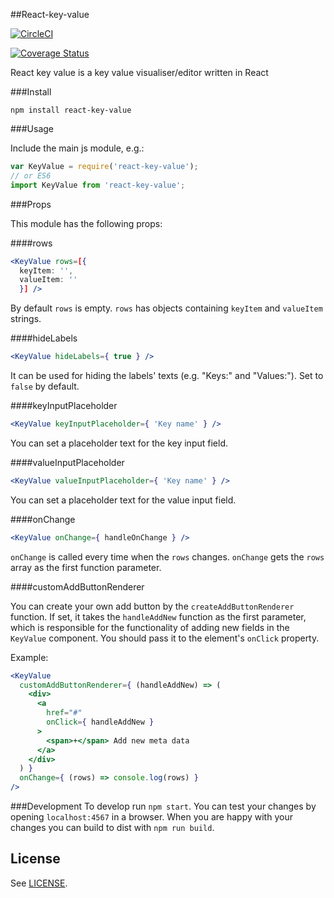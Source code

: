##React-key-value

[![CircleCI](https://circleci.com/gh/purposeindustries/react-key-value.svg?style=svg)](https://circleci.com/gh/purposeindustries/react-key-value)

[![Coverage Status](https://coveralls.io/repos/github/purposeindustries/react-key-value/badge.svg?branch=master)](https://coveralls.io/github/purposeindustries/react-key-value?branch=chore/master)

React key value is a key value visualiser/editor written in React

###Install

```
npm install react-key-value
```

###Usage

Include the main js module, e.g.:

```js
var KeyValue = require('react-key-value');
// or ES6
import KeyValue from 'react-key-value';
```

###Props

This module has the following props:

####rows

```jsx
<KeyValue rows=[{
  keyItem: '',
  valueItem: ''
  }] />
```
By default `rows` is empty. `rows` has objects containing `keyItem` and `valueItem` strings.

####hideLabels

```jsx
<KeyValue hideLabels={ true } />
```
It can be used for hiding the labels' texts (e.g. "Keys:" and "Values:"). Set to `false` by default.

####keyInputPlaceholder

```jsx
<KeyValue keyInputPlaceholder={ 'Key name' } />
```
You can set a placeholder text for the key input field.

####valueInputPlaceholder

```jsx
<KeyValue valueInputPlaceholder={ 'Key name' } />
```
You can set a placeholder text for the value input field.

####onChange

```jsx
<KeyValue onChange={ handleOnChange } />
```
`onChange` is called every time when the `rows` changes. `onChange` gets the `rows` array as the first function parameter.

####customAddButtonRenderer

You can create your own add button by the `createAddButtonRenderer` function. If set, it takes the `handleAddNew` function as the first parameter, which is responsible for the functionality of adding new fields in the `KeyValue` component. You should pass it to the element's `onClick` property.

Example:

```jsx
<KeyValue
  customAddButtonRenderer={ (handleAddNew) => (
    <div>
      <a
        href="#"
        onClick={ handleAddNew }
      >
        <span>+</span> Add new meta data
      </a>
    </div>
  ) }
  onChange={ (rows) => console.log(rows) }
/>
```

###Development
To develop run `npm start`.
You can test your changes by opening `localhost:4567` in a browser.
When you are happy with your changes you can build to dist with `npm run build`.

## License
See [LICENSE](LICENSE).

